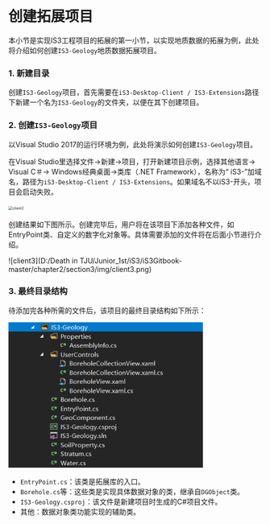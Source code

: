 # 创建拓展项目

本小节是实现IS3工程项目的拓展的第一小节，以实现地质数据的拓展为例，此处将介绍如何创建`IS3-Geology`地质数据拓展项目。

### 1. 新建目录

创建`IS3-Geology`项目，首先需要在`iS3-Desktop-Client / IS3-Extensions`路径下新建一个名为`IS3-Geology`的文件夹，以便在其下创建项目。



### 2. 创建`IS3-Geology`项目

以Visual Studio 2017的运行环境为例，此处将演示如何创建`IS3-Geology`项目。

在Visual Studio里选择文件->新建->项目，打开新建项目示例，选择其他语言-> Visual C＃-> Windows经典桌面->类库（.NET Framework），名称为“ iS3-”加域名，路径为`iS3-Desktop-Client / IS3-Extensions`。如果域名不以iS3-开头，项目会启动失败。

<img src="D:/Death in TJU/Junior_1st/iS3/iS3Gitbook-master/chapter2/section3/img/client2.png" alt="client2" style="zoom:50%;" align="center"/>



创建结果如下图所示。创建完毕后，用户将在该项目下添加各种文件，如EntryPoint类、自定义的数字化对象等。具体需要添加的文件将在后面小节进行介绍。

![client3](D:/Death in TJU/Junior_1st/iS3/iS3Gitbook-master/chapter2/section3/img/client3.png)



### 3. 最终目录结构

待添加完各种所需的文件后，该项目的最终目录结构如下所示：

<img src="./img/client1.png" alt="client1" style="zoom:80%;" />

- `EntryPoint.cs`：该类是拓展库的入口。
- `Borehole.cs`等：这些类是实现具体数据对象的类，继承自`DGObject`类。
- `IS3-Geology.csproj`：该文件是新建项目时生成的C#项目文件。
- 其他：数据对象类功能实现的辅助类。

